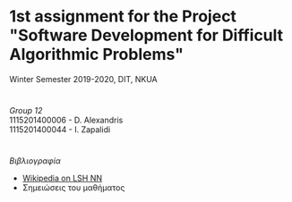 # 1st assignment for the Project "Software Development for Difficult Algorithmic Problems"


Winter Semester 2019-2020, DIT, NKUA

#

*Group 12* <br>
1115201400006 - D. Alexandris<br>
1115201400044 - I. Zapalidi<br>
#

*Βιβλιογραφία*<br>
- [Wikipedia on LSH NN](https://en.wikipedia.org/wiki/Locality-sensitive_hashing#LSH_algorithm_for_nearest_neighbor_search)
- Σημειώσεις του μαθήματος
